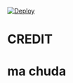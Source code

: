 








[![Deploy](https://www.herokucdn.com/deploy/button.svg)](https://heroku.com/deploy?template=https://github.com/REBEL725/VCUserBot)

# CREDIT

# ma chuda
